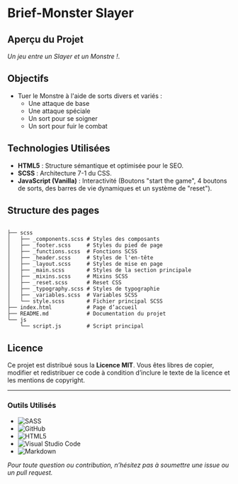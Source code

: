 # Brief-Monster Slayer

## Aperçu du Projet
*Un jeu entre un Slayer et un Monstre !*.

## Objectifs
- Tuer le Monstre à l'aide de sorts divers et variés : 
  - Une attaque de base
  - Une attaque spéciale
  - Un sort pour se soigner
  - Un sort pour fuir le combat

## Technologies Utilisées
- **HTML5** : Structure sémantique et optimisée pour le SEO.
- **SCSS** : Architecture 7-1 du CSS.
- **JavaScript (Vanilla)** : Interactivité (Boutons "start the game", 4 boutons de sorts, des barres de vie dynamiques et un système de "reset").

## Structure des pages
```text

├── scss
│   ├── _components.scss # Styles des composants
│   ├── _footer.scss     # Styles du pied de page
│   ├── _functions.scss  # Fonctions SCSS
│   ├── _header.scss     # Styles de l'en-tête
│   ├── _layout.scss     # Styles de mise en page
│   ├── _main.scss       # Styles de la section principale
│   ├── _mixins.scss     # Mixins SCSS
│   ├── _reset.scss      # Reset CSS
│   ├── _typography.scss # Styles de typographie
│   ├── _variables.scss  # Variables SCSS
│   └── style.scss       # Fichier principal SCSS
├── index.html           # Page d’accueil
├── README.md            # Documentation du projet
└── js
    └── script.js        # Script principal
```  

## Licence
Ce projet est distribué sous la **Licence MIT**. Vous êtes libres de copier, modifier et redistribuer ce code à condition d’inclure le texte de la licence et les mentions de copyright.

---
### Outils Utilisés

- ![SASS](https://img.shields.io/badge/SASS-hotpink.svg?style=for-the-badge&logo=SASS&logoColor=white)
- ![GitHub](https://img.shields.io/badge/github-%23121011.svg?style=for-the-badge&logo=github&logoColor=white)
- ![HTML5](https://img.shields.io/badge/HTML5-E34F26?style=for-the-badge&logo=html5&logoColor=white)
- ![Visual Studio Code](https://img.shields.io/badge/Visual%20Studio%20Code-0078d7.svg?style=for-the-badge&logo=visual-studio-code&logoColor=white)
- ![Markdown](https://img.shields.io/badge/markdown-%23000000.svg?style=for-the-badge&logo=markdown&logoColor=white)

*Pour toute question ou contribution, n’hésitez pas à soumettre une issue ou un pull request.*

